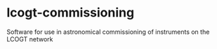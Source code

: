 # lcogt-commissioning
Software for use in astronomical commissioning of instruments on the LCOGT network
